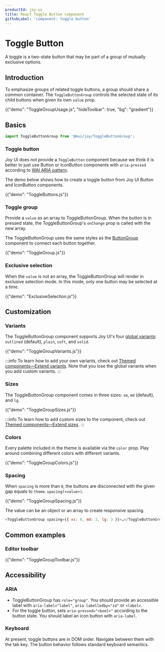 ```yaml
---
productId: joy-ui
title: React Toggle Button component
githubLabel: 'component: toggle button'
---
```


# Toggle Button

<p class="description">A toggle is a two-state button that may be part of a group of mutually exclusive options.</p>

## Introduction

To emphasize groups of related toggle buttons,
a group should share a common container.
The `ToggleButtonGroup` controls the selected state of its child buttons when given its own `value` prop.

{{"demo": "ToggleGroupUsage.js", "hideToolbar": true, "bg": "gradient"}}

## Basics

```jsx
import ToggleButtonGroup from '@mui/joy/ToggleButtonGroup';
```

### Toggle button

Joy UI does not provide a `ToggleButton` component because we think it is better to just use Button or IconButton components with `aria-pressed` according to [WAI ARIA pattern](https://www.w3.org/WAI/ARIA/apg/patterns/button/).

The demo below shows how to create a toggle button from Joy UI Button and IconButton components.

{{"demo": "ToggleButtons.js"}}

### Toggle group

Provide a `value` as an array to ToggleButtonGroup. When the button is in pressed state, the ToggleButtonGroup's `onChange` prop is called with the new array.

The ToggleButtonGroup uses the same styles as the [ButtonGroup](/joy-ui/react-button-group/) component to connect each button together.

{{"demo": "ToggleGroup.js"}}

### Exclusive selection

When the `value` is not an array, the ToggleButtonGroup will render in exclusive selection mode. In this mode, only one button may be selected at a time.

{{"demo": "ExclusiveSelection.js"}}

## Customization

### Variants

The ToggleButtonGroup component supports Joy UI's four [global variants](/joy-ui/main-features/global-variants/): `outlined` (default), `plain`, `soft`, and `solid`.

{{"demo": "ToggleGroupVariants.js"}}

:::info
To learn how to add your own variants, check out [Themed components—Extend variants](/joy-ui/customization/themed-components/#extend-variants).
Note that you lose the global variants when you add custom variants.
:::

### Sizes

The ToggleButtonGroup component comes in three sizes: `sm`, `md` (default), and `lg`.

{{"demo": "ToggleGroupSizes.js"}}

:::info
To learn how to add custom sizes to the component, check out [Themed components—Extend sizes](/joy-ui/customization/themed-components/#extend-sizes).
:::

### Colors

Every palette included in the theme is available via the `color` prop.
Play around combining different colors with different variants.

{{"demo": "ToggleGroupColors.js"}}

### Spacing

When `spacing` is more than `0`, the buttons are disconnected with the given gap equals to `theme.spacing(<value>)`.

{{"demo": "ToggleGroupSpacing.js"}}

The value can be an object or an array to create responsive spacing.

```js
<ToggleButtonGroup spacing={{ xs: 0, md: 2, lg: 3 }}>…</ToggleButtonGroup>
```

## Common examples

### Editor toolbar

{{"demo": "ToggleGroupToolbar.js"}}

## Accessibility

### ARIA

- ToggleButtonGroup has `role="group"`. You should provide an accessible label with `aria-label="label"`, `aria-labelledby="id"` or `<label>`.
- For the toggle button, sets `aria-pressed="<bool>"` according to the button state. You should label an icon button with `aria-label`.

### Keyboard

At present, toggle buttons are in DOM order. Navigate between them with the tab key. The button behavior follows standard keyboard semantics.
